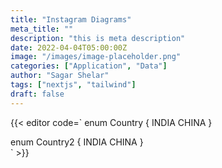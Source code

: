 ```yaml
---
title: "Instagram Diagrams"
meta_title: ""
description: "this is meta description"
date: 2022-04-04T05:00:00Z
image: "/images/image-placeholder.png"
categories: ["Application", "Data"]
author: "Sagar Shelar"
tags: ["nextjs", "tailwind"]
draft: false
---
```


{{< editor code=`
enum Country {
  INDIA
  CHINA
}

enum Country2 {
  INDIA
  CHINA
}  
    ` >}}
